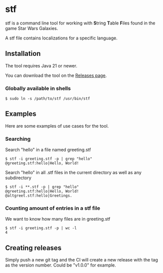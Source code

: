 # stf
stf is a command line tool for working with **S**tring **T**able **F**iles found in the game Star Wars Galaxies.

A stf file contains localizations for a specific language.

## Installation
The tool requires Java 21 or newer.

You can download the tool on the [Releases page](https://github.com/madsboddum/stf/releases). 

### Globally available in shells
```shell script
$ sudo ln -s /path/to/stf /usr/bin/stf
```

## Examples
Here are some examples of use cases for the tool.

### Searching
Search "hello" in a file named greeting.stf
```shell script
$ stf -i greeting.stf -p | grep "hello"
@greeting.stf:hello|Hello, World!
```

Search "hello" in all .stf files in the current directory as well as any subdirectory
```shell script
$ stf -i **.stf -p | grep "hello"
@greeting.stf:hello|Hello, World!
@altgreet.stf:hello|Greetings.
```

### Counting amount of entries in a stf file
We want to know how many files are in greeting.stf
```shell script
$ stf -i greeting.stf -p | wc -l
4
```

## Creating releases

Simply push a new git tag and the CI will create a new release with the tag as the version number. Could be "v1.0.0" for example.
